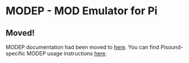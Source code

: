 # MODEP - MOD Emulator for Pi

## Moved!

MODEP documentation had been moved to [here](https://blokas.io/modep/docs/). You can find Pisound-specific MODEP usage instructions [here](https://blokas.io/modep/docs/MODEP-and-Pisound/).
